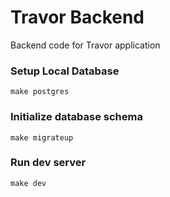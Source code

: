 # Travor Backend
Backend code for Travor application

### Setup Local Database
```
make postgres
```

### Initialize database schema
```
make migrateup
```

### Run dev server
```
make dev
```
